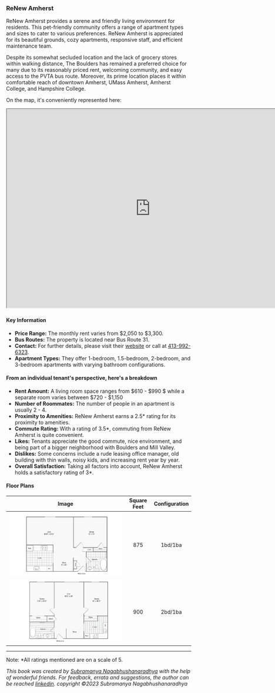 ### ReNew Amherst

ReNew Amherst provides a serene and friendly living environment for residents. This pet-friendly community offers a range of apartment types and sizes to cater to various preferences. ReNew Amherst is appreciated for its beautiful grounds, cozy apartments, responsive staff, and efficient maintenance team.

Despite its somewhat secluded location and the lack of grocery stores within walking distance, The Boulders has remained a preferred choice for many due to its reasonably priced rent, welcoming community, and easy access to the PVTA bus route. Moreover, its prime location places it within comfortable reach of downtown Amherst, UMass Amherst, Amherst College, and Hampshire College.

On the map, it's conveniently represented here:
<iframe src="https://www.google.com/maps/d/embed?mid=1ddSS7rcQ2SjvY_cZP1IOnM1r2MgYfZU&ehbc=2E312F" width="780" height="540"></iframe>

#### Key Information
- **Price Range:** The monthly rent varies from $2,050 to $3,300.
- **Bus Routes:** The property is located near Bus Route 31.
- **Contact:** For further details, please visit their [website](https://www.renewamherst.com) or call at [413-992-6323](tel:413-992-6323).
- **Apartment Types:** They offer 1-bedroom, 1.5-bedroom, 2-bedroom, and 3-bedroom apartments with varying bathroom configurations.

#### From an individual tenant's perspective, here's a breakdown
- **Rent Amount:** A living room space ranges from $610 - $990  $ while a separate room varies between $720 - $1,150
- **Number of Roommates:** The number of people in an apartment is usually 2 - 4.
- **Proximity to Amenities:** ReNew Amherst earns a 2.5* rating for its proximity to amenities.
- **Commute Rating:** With a rating of 3.5*, commuting from ReNew Amherst is quite convenient.
- **Likes:** Tenants appreciate the good commute, nice environment, and being part of a bigger neighborhood with Boulders and Mill Valley. 
- **Dislikes:** Some concerns include a rude leasing office manager, old building with thin walls, noisy kids, and increasing rent year by year.
- **Overall Satisfaction:** Taking all factors into account, ReNew Amherst holds a satisfactory rating of 3*.

#### Floor Plans
| Image | Square Feet | Configuration |
| :---: | :---: | :---: |
| ![Floor Plan 1](/assets/renew_floorplan_1.jpeg) | 875 | 1bd/1ba |
| ![Floor Plan 2](/assets/renew_floorplan_2.jpeg) | 900 | 2bd/1ba |

---
Note: 
*All ratings mentioned are on a scale of 5.

*This book was created by [Subramanya Nagabhushanaradhya](https://subramanya.ai) with the help of wonderful friends. For feedback, errata and suggestions, the author can be reached [linkedin](https://www.linkedin.com/in/nsubramanya). copyright ©2023 Subramanya Nagabhushanaradhya*